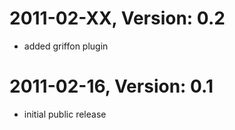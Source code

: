# 2011-02-XX, Version: 0.2
 * added griffon plugin

# 2011-02-16, Version: 0.1
 * initial public release
